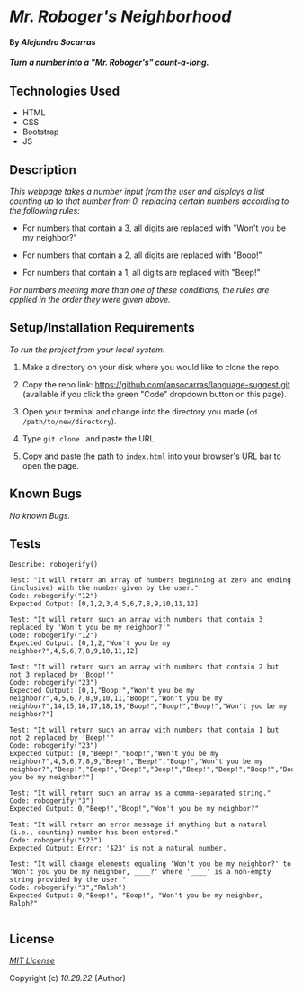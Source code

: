 # _Mr. Roboger's Neighborhood_

#### By _Alejandro Socarras_

#### _Turn a number into a "Mr. Roboger's" count-a-long._

## Technologies Used

* HTML
* CSS 
* Bootstrap
* JS

## Description

_This webpage takes a number input from the user and displays a list counting up to that number from 0, replacing certain numbers according to the following rules:_

* For numbers that contain a 3, all digits are replaced with "Won't you be my neighbor?"

* For numbers that contain a 2, all digits are replaced with "Boop!"

* For numbers that contain a 1, all digits are replaced with "Beep!"

_For numbers meeting more than one of these conditions, the rules are applied in the order they were given above._

## Setup/Installation Requirements

_To run the project from your local system:_

1. Make a directory on your disk where you would like to clone the repo.

2. Copy the repo link: https://github.com/apsocarras/language-suggest.git (available if you click the green "Code" dropdown button on this page).

3. Open your terminal and change into the directory you made (`cd /path/to/new/directory`).

4. Type `git clone ` and paste the URL.

5. Copy and paste the path to `index.html` into your browser's URL bar to open the page.

## Known Bugs

_No known Bugs._

## Tests

```
Describe: robogerify()

Test: "It will return an array of numbers beginning at zero and ending (inclusive) with the number given by the user."
Code: robogerify("12")
Expected Output: [0,1,2,3,4,5,6,7,8,9,10,11,12]

Test: "It will return such an array with numbers that contain 3 replaced by 'Won't you be my neighbor?'"
Code: robogerify("12")
Expected Output: [0,1,2,"Won't you be my neighbor?",4,5,6,7,8,9,10,11,12]

Test: "It will return such an array with numbers that contain 2 but not 3 replaced by 'Boop!'"
Code: robogerify("23")
Expected Output: [0,1,"Boop!","Won't you be my neighbor?",4,5,6,7,8,9,10,11,"Boop!","Won't you be my neighbor?",14,15,16,17,18,19,"Boop!","Boop!","Boop!","Won't you be my neighbor?"]

Test: "It will return such an array with numbers that contain 1 but not 2 replaced by 'Beep!'"
Code: robogerify("23")
Expected Output: [0,"Beep!","Boop!","Won't you be my neighbor?",4,5,6,7,8,9,"Beep!","Beep!","Boop!","Won't you be my neighbor?","Beep!","Beep!","Beep!","Beep!","Beep!","Beep!","Boop!","Boop!","Boop!","Won't you be my neighbor?"]

Test: "It will return such an array as a comma-separated string." 
Code: robogerify("3")
Expected Output: 0,"Beep!","Boop!","Won't you be my neighbor?"

Test: "It will return an error message if anything but a natural (i.e., counting) number has been entered." 
Code: robogerify("$23")
Expected Output: Error: '$23' is not a natural number.

Test: "It will change elements equaling 'Won't you be my neighbor?' to 'Won't you you be my neighbor, ____?' where '____' is a non-empty string provided by the user." 
Code: robogerify("3","Ralph")
Expected Output: 0,"Beep!", "Boop!", "Won't you be my neighbor, Ralph?"


```

## License

_[MIT License](https://opensource.org/licenses/MIT)_

Copyright (c) _10.28.22_ {Author}
